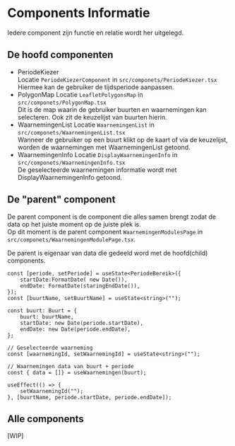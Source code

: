 # Components Informatie
Iedere component zijn functie en relatie wordt her uitgelegd.
## De hoofd componenten 
- PeriodeKiezer  
Locatie `PeriodeKiezerComponent` in `src/componets/PeriodeKiezer.tsx`  
Hiermee kan de gebruiker de tijdsperiode aanpassen.
- PolygonMap
Locatie `LeafletPolygonsMap` in `src/componets/PolygonMap.tsx`  
Dit is de map waarin de gebruiker buurten en waarnemingen kan selecteren. Ook zit de keuzelijst van buurten hierin.
- WaarnemingenList
Locatie `WaarnemingenList` in `src/componets/WaarnemingenList.tsx`  
Wanneer de gebruiker op een buurt klikt op de kaart of via de keuzelijst, worden de waarnemingen met WaarnemingenList getoond.
- WaarnemingenInfo
Locatie `DisplayWaarnemingenInfo` in `src/componets/WaarnemingenInfo.tsx`  
De geselecteerde waarnemingen informatie wordt met DisplayWaarnemingenInfo getoond.

## De "parent" component

De parent component is de component die alles samen brengt zodat de data op het juiste moment op de juiste plek is.  
Op dit moment is de parent component `WaarnemingenModulesPage` in `src/componets/WaarnemingenModulePage.tsx`.  
  
De parent is eigenaar van data die gedeeld word met de hoofd(child) components.  
```
const [periode, setPeriode] = useState<PeriodeBereik>({
    startDate:FormatDate( new Date()),
    endDate: FormatDate(staringEndDate()),
});
const [buurtName, setBuurtName] = useState<string>("");

const buurt: Buurt = {
    buurt: buurtName,
    startDate: new Date(periode.startDate),
    endDate: new Date(periode.endDate),
};

// Geselecteerde waarneming
const [waarnemingId, setWaarnemingId] = useState<string>("");

// Waarnemingen data van buurt + periode
const { data = []} = useWaarnemingen(buurt);

useEffect(() => {
    setWaarnemingId(""); 
}, [buurtName, periode.startDate, periode.endDate]);

```

## Alle components
 
[WIP]